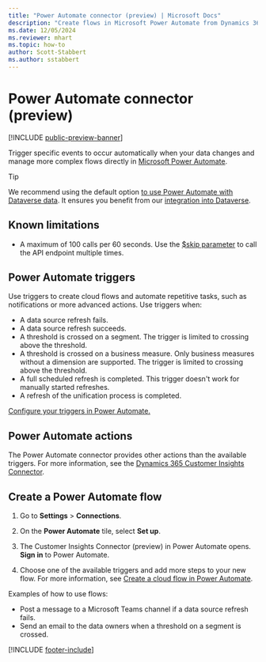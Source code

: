 ```yaml
---
title: "Power Automate connector (preview) | Microsoft Docs"
description: "Create flows in Microsoft Power Automate from Dynamics 365 Customer Insights - Data."
ms.date: 12/05/2024
ms.reviewer: mhart
ms.topic: how-to
author: Scott-Stabbert
ms.author: sstabbert
---
```


# Power Automate connector (preview)

[!INCLUDE [public-preview-banner](includes/public-preview-banner.md)]

Trigger specific events to occur automatically when your data changes and manage more complex flows directly in [Microsoft Power Automate](https://flow.microsoft.com/).

> [!TIP]
> We recommend using the default option [to use Power Automate with Dataverse data](/power-automate/dataverse/overview). It ensures you benefit from our [integration into Dataverse](integrate-d365-apps.md).


## Known limitations

- A maximum of 100 calls per 60 seconds. Use the [$skip parameter](/connectors/customerinsights/#get-items-from-a-table) to call the API endpoint multiple times.

## Power Automate triggers

Use triggers to create cloud flows and automate repetitive tasks, such as notifications or more advanced actions. Use triggers when:

- A data source refresh fails.
- A data source refresh succeeds.
- A threshold is crossed on a segment. The trigger is limited to crossing above the threshold.
- A threshold is crossed on a business measure. Only business measures without a dimension are supported. The trigger is limited to crossing above the threshold.
- A full scheduled refresh is completed. This trigger doesn't work for manually started refreshes.
- A refresh of the unification process is completed.

[Configure your triggers in Power Automate.](https://flow.microsoft.com/connectors/shared_customerinsights/dynamics-365-customer-insights-connector/)

## Power Automate actions

The Power Automate connector provides other actions than the available triggers. For more information, see the [Dynamics 365 Customer Insights Connector](/connectors/customerinsights/).

## Create a Power Automate flow

1. Go to **Settings** > **Connections**.

1. On the **Power Automate** tile, select **Set up**.

1. The Customer Insights Connector (preview) in Power Automate opens. **Sign in** to Power Automate.

1. Choose one of the available triggers and add more steps to your new flow. For more information, see [Create a cloud flow in Power Automate](/power-automate/get-started-logic-flow).

Examples of how to use flows: 
- Post a message to a Microsoft Teams channel if a data source refresh fails. 
- Send an email to the data owners when a threshold on a segment is crossed.

[!INCLUDE [footer-include](includes/footer-banner.md)]
